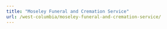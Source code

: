 ```yaml
---
title: "Moseley Funeral and Cremation Service"
url: /west-columbia/moseley-funeral-and-cremation-service/
---
```

